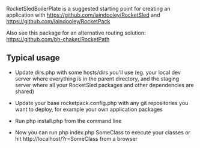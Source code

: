 RocketSledBoilerPlate is a suggested starting point for creating an application
with https://github.com/iaindooley/RocketSled and https://github.com/iaindooley/RocketPack

Also see this package for an alternative routing solution: https://github.com/bh-chaker/RocketPath

## Typical usage

* Update dirs.php with some hosts/dirs you'll use (eg. your local dev server where
  everything is in the parent directory, and the staging server where 
  all your RocketSled packages and other dependencies are shared)

* Update your base rocketpack.config.php with any git repositories you want to deploy,
  for example your own application packages

* Run php install.php from the command line

* Now you can run php index.php SomeClass to execute your classes or hit 
  http://localhost/?r=SomeClass from a browser

